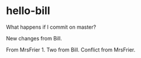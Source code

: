 # hello-bill

What happens if I commit on master?

New changes from Bill.

From MrsFrier 1. Two from Bill. Conflict from MrsFrier.
